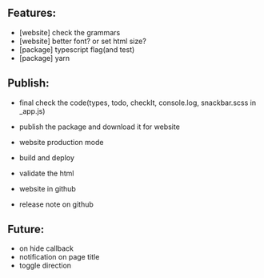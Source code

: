  ## Features:
- [website] check the grammars
- [website] better font? or set html size?
- [package] typescript flag(and test)
- [package] yarn

## Publish:
- final check the code(types, todo, checkIt, console.log, snackbar.scss in _app.js)
- publish the package and download it for website
- website production mode
- build and deploy
- validate the html









- website in github
- release note on github

## Future:
- on hide callback
- notification on page title
- toggle direction